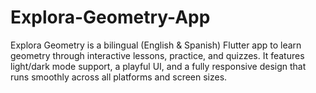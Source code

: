 # Explora-Geometry-App
Explora Geometry is a bilingual (English &amp; Spanish) Flutter app to learn geometry through interactive lessons, practice, and quizzes. It features light/dark mode support, a playful UI, and a fully responsive design that runs smoothly across all platforms and screen sizes.
